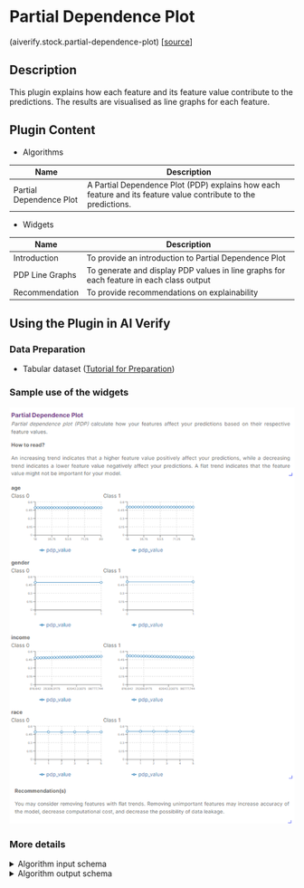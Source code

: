 # Partial Dependence Plot
(aiverify.stock.partial-dependence-plot) [[source](https://github.com/IMDA-BTG/aiverify/tree/main/aiverify.stock.partial-dependence-plot)]

## Description

This plugin explains how each feature and its feature value contribute to the predictions. The results are visualised as line graphs for each feature.

## Plugin Content
- Algorithms
  
| Name                    | Description                                                                                                    |
| ----------------------- | -------------------------------------------------------------------------------------------------------------- |
| Partial Dependence Plot | A Partial Dependence Plot (PDP) explains how each feature and its feature value contribute to the predictions. |


- Widgets

| Name            | Description                                                                            |
| --------------- | -------------------------------------------------------------------------------------- |
| Introduction    | To provide an introduction to Partial Dependence Plot                                  |
| PDP Line Graphs | To generate and display PDP values in line graphs for each feature in each class output |
| Recommendation  | To provide recommendations on explainability                               |

## Using the Plugin in AI Verify
### Data Preparation
- Tabular dataset ([Tutorial for Preparation](www.test.com))


### Sample use of the widgets

![PDP sample](images/pdp_sample.png)


### More details
<details>
<summary> Algorithm input schema </summary>

```json
{
    "title": "Algorithm Plugin Input Arguments",
    "description": "A schema for algorithm plugin input arguments",
    "type": "object",
    "properties": {
    }
}
```

</details>

<details>
<summary>Algorithm output schema </summary>

```json
{
    "title":"Algorithm Plugin Output Arguments",
    "description":"A schema for algorithm plugin output arguments",
    "type":"object",
    "required":[
        "feature_names",
        "results"
    ],
    "properties":{
        "feature_names":{
            "type":"array",
            "description":"Array of feature names",
            "minItems":1,
            "items":{
                "type":"string"
            }
        },
        "output_classes":{
            "description":"Array of output classes",
            "type":"array",
            "minItems":1,
            "items":{
                "type":[
                    "string",
                    "number",
                    "integer",
                    "boolean"
                ]
            }
        },
        "results":{
            "description":"Matrix of feature values (# feature names)",
            "type":"array",
            "minItems":1,
            "items":{
                "description":"Matrix of PDP plot data (# output classes)",
                "type":"array",
                "minItems":1,
                "items":{
                    "type":"array",
                    "description":"Array of PDP values for each feature value (# feature values)",
                    "minItems":1,
                    "items":{
                        "type":"object",
                        "description":"Array of feature and PDP value",
                        "required":[
                            "feature_value",
                            "pdp_value"
                        ],
                        "properties":{
                            "feature_value":{
                                "type":"number"
                            },
                            "pdp_value":{
                                "type":"number"
                            }
                        }
                    }
                }
            }
        }
    }
}
```

</details>